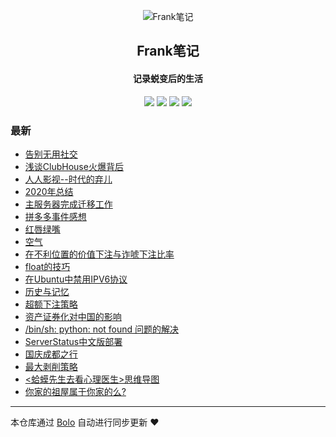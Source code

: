 <p align="center"><img alt="Frank笔记" src="https://img.hacpai.com/avatar/1567567929066_1567591058303.jpeg?ima"></p><h2 align="center">
Frank笔记
</h2>

<h4 align="center">记录蜕变后的生活</h4>
<p align="center"><a title="Frank笔记" target="_blank" href="https://github.com/dqswan18/bolo-blog"><img src="https://img.shields.io/github/last-commit/dqswan18/bolo-blog.svg?style=flat-square&color=FF9900"></a>
<a title="GitHub repo size in bytes" target="_blank" href="https://github.com/dqswan18/bolo-blog"><img src="https://img.shields.io/github/repo-size/dqswan18/bolo-blog.svg?style=flat-square"></a>
<a title="Bolo Version" target="_blank" href="https://github.com/adlered/bolo-solo"><img src="https://img.shields.io/badge/bolo-v2.2 稳定版-f1e05a.svg?style=flat-square&color=blueviolet"></a>
<a title="Hits" target="_blank" href="https://github.com/88250/hits"><img src="https://hits.b3log.org/dqswan18/bolo-blog.svg"></a></p>

### 最新

* [告别无用社交](https://104.160.18.227/articles/2021/02/17/1613563897805.html)
* [浅谈ClubHouse火爆背后](https://104.160.18.227/articles/2021/02/14/1613283367967.html)
* [人人影视--时代的弃儿](https://104.160.18.227/articles/2021/02/05/1612508322257.html)
* [2020年总结](https://104.160.18.227/articles/2021/02/01/1612164509925.html)
* [主服务器完成迁移工作](https://104.160.18.227/articles/2021/01/23/1611375316638.html)
* [拼多多事件感想](https://104.160.18.227/articles/2021/01/14/1610613237089.html)
* [红唇绿嘴](https://104.160.18.227/articles/2021/01/03/1609664307374.html)
* [空气](https://104.160.18.227/articles/2020/12/29/1609212050696.html)
* [在不利位置的价值下注与诈唬下注比率](https://104.160.18.227/articles/2020/12/24/1608776292603.html)
* [float的技巧](https://104.160.18.227/articles/2020/12/11/1607652036254.html)
* [在Ubuntu中禁用IPV6协议](https://104.160.18.227/articles/2020/11/30/1606707346964.html)
* [历史与记忆](https://104.160.18.227/articles/2020/11/29/1606640181508.html)
* [超额下注策略](https://104.160.18.227/articles/2020/11/13/1605249109544.html)
* [资产证券化对中国的影响](https://104.160.18.227/articles/2020/11/12/1605164985437.html)
* [/bin/sh: python: not found 问题的解决](https://104.160.18.227/articles/2020/10/30/1604026173105.html)
* [ServerStatus中文版部署](https://104.160.18.227/articles/2020/10/28/1603856210593.html)
* [国庆成都之行](https://104.160.18.227/articles/2020/10/14/1602662318272.html)
* [最大剥削策略](https://104.160.18.227/articles/2020/09/27/1601195250306.html)
* [<蛤蟆先生去看心理医生>思维导图](https://104.160.18.227/articles/2020/09/22/1600787080690.html)
* [你家的祖屋属于你家的么?](https://104.160.18.227/articles/2020/09/17/1600321716966.html)



---

本仓库通过 [Bolo](https://github.com/adlered/bolo-solo) 自动进行同步更新 ❤️ 